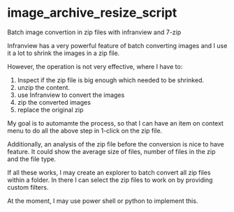 # image_archive_resize_script
Batch image convertion in zip files with infranview and 7-zip 

Infranview has a very powerful feature of batch converting images and I use it a lot to shrink the images in a zip file.

However, the operation is not very effective, where I have to:
1. Inspect if the zip file is big enough which needed to be shrinked.
2. unzip the content.
3. use Infranview to convert the images
4. zip the converted images
5. replace the original zip

My goal is to automamte the process, so that I can have an item on context menu to do all the above step in 1-click on the zip file.

Additionally, an analysis of the zip file before the conversion is nice to have feature. 
It could show the average size of files, number of files in the zip and the file type.

If all these works, I may create an explorer to batch convert all zip files within a folder. In there I can select the zip files to work on by providing custom filters.

At the moment, I may use power shell or python to implement this.
